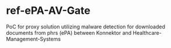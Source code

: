 # ref-ePA-AV-Gate

PoC for proxy solution utilizing malware detection for downloaded documents from phrs (ePA) between Konnektor and Healthcare-Management-Systems 